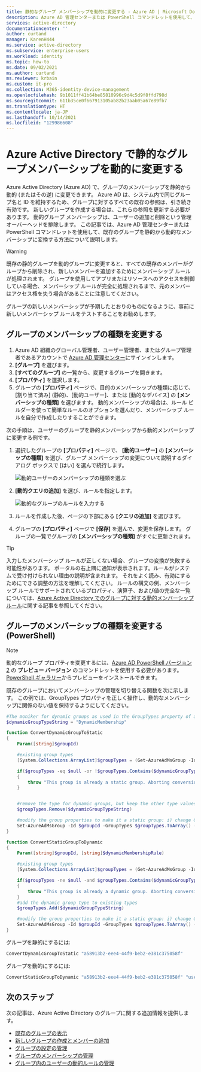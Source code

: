 ```yaml
---
title: 静的なグループ メンバーシップを動的に変更する - Azure AD | Microsoft Docs
description: Azure AD 管理センターまたは PowerShell コマンドレットを使用して、既存のグループを静的から動的なメンバーシップに変換する方法について説明します。
services: active-directory
documentationcenter: ''
author: curtand
manager: KarenH444
ms.service: active-directory
ms.subservice: enterprise-users
ms.workload: identity
ms.topic: how-to
ms.date: 09/02/2021
ms.author: curtand
ms.reviewer: krbain
ms.custom: it-pro
ms.collection: M365-identity-device-management
ms.openlocfilehash: 9b1011ff41b64be85810996c9d4c5d9f8ffd798d
ms.sourcegitcommit: 611b35ce0f667913105ab82b23aab05a67e89fb7
ms.translationtype: HT
ms.contentlocale: ja-JP
ms.lasthandoff: 10/14/2021
ms.locfileid: "129986608"
---
```

# <a name="change-static-group-membership-to-dynamic-in-azure-active-directory"></a>Azure Active Directory で静的なグループメンバーシップを動的に変更する

Azure Active Directory (Azure AD) で、グループのメンバーシップを静的から動的 (またはその逆) に変更できます。 Azure AD は、システム内で同じグループ名と ID を維持するため、グループに対するすべての既存の参照は、引き続き有効です。 新しいグループを作成する場合は、これらの参照を更新する必要があります。 動的グループ メンバーシップは、ユーザーの追加と削除という管理オーバーヘッドを排除します。 この記事では、Azure AD 管理センターまたは PowerShell コマンドレットを使用して、既存のグループを静的から動的なメンバーシップに変換する方法について説明します。

> [!WARNING]
> 既存の静的グループを動的グループに変更すると、すべての既存のメンバーがグループから削除され、新しいメンバーを追加するためにメンバーシップ ルールが処理されます。 グループを使用してアプリまたはリソースへのアクセスを制御している場合、メンバーシップ ルールが完全に処理されるまで、元のメンバーはアクセス権を失う場合があることに注意してください。
>
> グループの新しいメンバーシップが予期したとおりのものになるように、事前に新しいメンバーシップ ルールをテストすることをお勧めします。

## <a name="change-the-membership-type-for-a-group"></a>グループのメンバーシップの種類を変更する

1. Azure AD 組織のグローバル管理者、ユーザー管理者、またはグループ管理者であるアカウントで [Azure AD 管理センター](https://aad.portal.azure.com)にサインインします。
2. **[グループ]** を選びます。
3. **[すべてのグループ]** の一覧から、変更するグループを開きます。
4. **[プロパティ]** を選択します。
5. グループの **[プロパティ]** ページで、目的のメンバーシップの種類に応じて、[割り当て済み] (静的)、[動的ユーザー]、または [動的なデバイス] の **[メンバーシップの種類]** を選びますす。 動的メンバーシップの場合は、ルール ビルダーを使って簡単なルールのオプションを選んだり、メンバーシップ ルールを自分で作成したりすることができます。 

次の手順は、ユーザーのグループを静的メンバーシップから動的メンバーシップに変更する例です。

1. 選択したグループの **[プロパティ]** ページで、 **[動的ユーザー]** の **[メンバーシップの種類]** を選び、グループ メンバーシップの変更について説明するダイアログ ボックスで [はい] を選んで続行します。 
  
   ![動的ユーザーのメンバーシップの種類を選ぶ](./media/groups-change-type/select-group-to-convert.png)
  
2. **[動的クエリの追加]** を選び、ルールを指定します。
  
   ![動的なグループのルールを入力する](./media/groups-change-type/enter-rule.png)
  
3. ルールを作成した後、ページの下部にある **[クエリの追加]** を選びます。
4. グループの **[プロパティ]** ページで **[保存]** を選んで、変更を保存します。 グループの一覧でグループの **[メンバーシップの種類]** がすぐに更新されます。

> [!TIP]
> 入力したメンバーシップ ルールが正しくない場合、グループの変換が失敗する可能性があります。 ポータルの右上隅に通知が表示されます。ルールがシステムで受け付けられない理由の説明が含まれます。 それをよく読み、有効にするためにできる調整の方法を理解してください。 ルールの構文の例、メンバーシップ ルールでサポートされているプロパティ、演算子、および値の完全な一覧については、[Azure Active Directory でのグループに対する動的メンバーシップ ルール](groups-dynamic-membership.md)に関する記事を参照してください。

## <a name="change-membership-type-for-a-group-powershell"></a>グループのメンバーシップの種類を変更する (PowerShell)

> [!NOTE]
> 動的なグループ プロパティを変更するには、[Azure AD PowerShell バージョン 2](/powershell/azure/active-directory/install-adv2) の **プレビュー バージョン** のコマンドレットを使用する必要があります。 [PowerShell ギャラリー](https://www.powershellgallery.com/packages/AzureADPreview)からプレビューをインストールできます。

既存のグループにおいてメンバーシップの管理を切り替える関数を次に示します。 この例では、GroupTypes プロパティを正しく操作し、動的なメンバーシップに関係のない値を保持するようにしてください。

```powershell
#The moniker for dynamic groups as used in the GroupTypes property of a group object
$dynamicGroupTypeString = "DynamicMembership"

function ConvertDynamicGroupToStatic
{
    Param([string]$groupId)

    #existing group types
    [System.Collections.ArrayList]$groupTypes = (Get-AzureAdMsGroup -Id $groupId).GroupTypes

    if($groupTypes -eq $null -or !$groupTypes.Contains($dynamicGroupTypeString))
    {
        throw "This group is already a static group. Aborting conversion.";
    }


    #remove the type for dynamic groups, but keep the other type values
    $groupTypes.Remove($dynamicGroupTypeString)

    #modify the group properties to make it a static group: i) change GroupTypes to remove the dynamic type, ii) pause execution of the current rule
    Set-AzureAdMsGroup -Id $groupId -GroupTypes $groupTypes.ToArray() -MembershipRuleProcessingState "Paused"
}

function ConvertStaticGroupToDynamic
{
    Param([string]$groupId, [string]$dynamicMembershipRule)

    #existing group types
    [System.Collections.ArrayList]$groupTypes = (Get-AzureAdMsGroup -Id $groupId).GroupTypes

    if($groupTypes -ne $null -and $groupTypes.Contains($dynamicGroupTypeString))
    {
        throw "This group is already a dynamic group. Aborting conversion.";
    }
    #add the dynamic group type to existing types
    $groupTypes.Add($dynamicGroupTypeString)

    #modify the group properties to make it a static group: i) change GroupTypes to add the dynamic type, ii) start execution of the rule, iii) set the rule
    Set-AzureAdMsGroup -Id $groupId -GroupTypes $groupTypes.ToArray() -MembershipRuleProcessingState "On" -MembershipRule $dynamicMembershipRule
}
```
グループを静的にするには:

```powershell
ConvertDynamicGroupToStatic "a58913b2-eee4-44f9-beb2-e381c375058f"
```

グループを動的にするには:

```powershell
ConvertStaticGroupToDynamic "a58913b2-eee4-44f9-beb2-e381c375058f" "user.displayName -startsWith ""Peter"""
```

## <a name="next-steps"></a>次のステップ

次の記事は、Azure Active Directory のグループに関する追加情報を提供します。

* [既存のグループの表示](../fundamentals/active-directory-groups-view-azure-portal.md)
* [新しいグループの作成とメンバーの追加](../fundamentals/active-directory-groups-create-azure-portal.md)
* [グループの設定の管理](../fundamentals/active-directory-groups-settings-azure-portal.md)
* [グループのメンバーシップの管理](../fundamentals/active-directory-groups-membership-azure-portal.md)
* [グループ内のユーザーの動的ルールの管理](groups-dynamic-membership.md)
